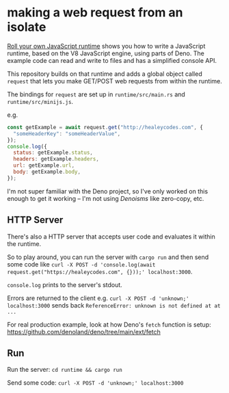 # making a web request from an isolate

[Roll your own JavaScript runtime](https://deno.com/blog/roll-your-own-javascript-runtime) shows you how to write a JavaScript runtime, based on the V8 JavaScript engine, using parts of Deno. The example code can read and write to files and has a simplified console API.

This repository builds on that runtime and adds a global object called `request` that lets you make GET/POST web requests from within the runtime.

The bindings for `request` are set up in `runtime/src/main.rs` and `runtime/src/minijs.js`.

e.g.

```js
const getExample = await request.get("http://healeycodes.com", {
  "someHeaderKey": "someHeaderValue",
});
console.log({
  status: getExample.status,
  headers: getExample.headers,
  url: getExample.url,
  body: getExample.body,
});
```

I'm not super familiar with the Deno project, so I've only worked on this enough to get it working – I'm not using _Denoisms_ like zero-copy, etc.

## HTTP Server

There's also a HTTP server that accepts user code and evaluates it within the runtime.

So to play around, you can run the server with `cargo run` and then send some code like `curl -X POST -d 'console.log(await request.get("https://healeycodes.com", {}));' localhost:3000`.

`console.log` prints to the server's stdout.

Errors are returned to the client e.g. `curl -X POST -d 'unknown;' localhost:3000` sends back `ReferenceError: unknown is not defined at at ...`

For real production example, look at how Deno's `fetch` function is setup: https://github.com/denoland/deno/tree/main/ext/fetch

## Run

Run the server: `cd runtime && cargo run`

Send some code: `curl -X POST -d 'unknown;' localhost:3000`
